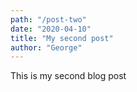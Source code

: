 ```yaml
---
path: "/post-two"
date: "2020-04-10"
title: "My second post"
author: "George"
---
```


This is my second blog post